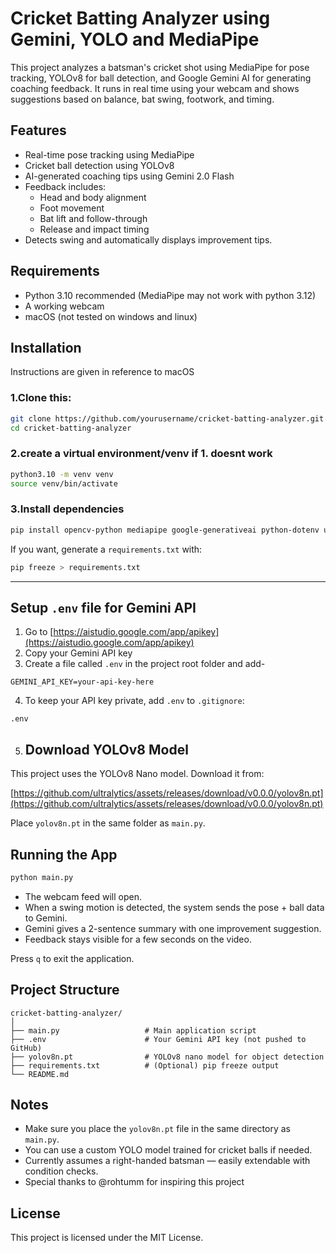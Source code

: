 # Cricket Batting Analyzer using Gemini, YOLO and MediaPipe

This project analyzes a batsman's cricket shot using MediaPipe for pose tracking, YOLOv8 for ball detection, and Google Gemini AI for generating coaching feedback. It runs in real time using your webcam and shows suggestions based on balance, bat swing, footwork, and timing.


## Features

- Real-time pose tracking using MediaPipe
- Cricket ball detection using YOLOv8
- AI-generated coaching tips using Gemini 2.0 Flash
- Feedback includes:
  - Head and body alignment
  - Foot movement
  - Bat lift and follow-through
  - Release and impact timing
- Detects swing and automatically displays improvement tips.


## Requirements

- Python 3.10 recommended (MediaPipe may not work with python 3.12)
- A working webcam
- macOS (not tested on windows and linux)


## Installation
Instructions are given in reference to macOS
### 1.Clone this:

```bash
git clone https://github.com/yourusername/cricket-batting-analyzer.git
cd cricket-batting-analyzer
```

### 2.create a virtual environment/venv if 1. doesnt work

```bash
python3.10 -m venv venv
source venv/bin/activate    
```

### 3.Install dependencies

```bash
pip install opencv-python mediapipe google-generativeai python-dotenv ultralytics
```

If you want, generate a `requirements.txt` with:

```bash
pip freeze > requirements.txt
```

---

## Setup `.env` file for Gemini API

1. Go to [https://aistudio.google.com/app/apikey](https://aistudio.google.com/app/apikey)
2. Copy your Gemini API key
3. Create a file called `.env` in the project root folder and add-

```
GEMINI_API_KEY=your-api-key-here
```

4. To keep your API key private, add `.env` to `.gitignore`:

```
.env
```
5. ## Download YOLOv8 Model

This project uses the YOLOv8 Nano model. Download it from:

[https://github.com/ultralytics/assets/releases/download/v0.0.0/yolov8n.pt](https://github.com/ultralytics/assets/releases/download/v0.0.0/yolov8n.pt)

Place `yolov8n.pt` in the same folder as `main.py`.



## Running the App

```bash
python main.py
```

- The webcam feed will open.
- When a swing motion is detected, the system sends the pose + ball data to Gemini.
- Gemini gives a 2-sentence summary with one improvement suggestion.
- Feedback stays visible for a few seconds on the video.

Press `q` to exit the application.


## Project Structure

```
cricket-batting-analyzer/
│
├── main.py                   # Main application script
├── .env                      # Your Gemini API key (not pushed to GitHub)
├── yolov8n.pt                # YOLOv8 nano model for object detection
├── requirements.txt          # (Optional) pip freeze output
└── README.md
```


## Notes

- Make sure you place the `yolov8n.pt` file in the same directory as `main.py`.
- You can use a custom YOLO model trained for cricket balls if needed.
- Currently assumes a right-handed batsman — easily extendable with condition checks.
- Special thanks to @rohtumm for inspiring this project


## License

This project is licensed under the MIT License.


